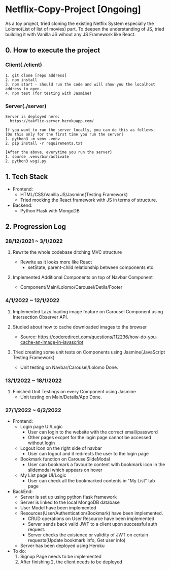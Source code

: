 # Netflix-Copy-Project [Ongoing]

As a toy project, tried cloning the existing Netflix System especially the
Lolomo(List of list of movies) part. To deepen the understanding of JS, tried
building it with Vanilla JS wihout any JS Framework like React.

## 0. How to execute the project

### Client(./client)

    1. git clone [repo address]
    2. npm install
    3. npm start - should run the code and will show you the localhost address to open.
    4. npm test (for testing with Jasmine)

### Server(./server)

    Server is deployed here:
      https://takflix-server.herokuapp.com/

    If you want to run the server locally, you can do this as follows:
    [Do this only for the first time you run the server]
    1. python3 -m venv .venv
    2. pip install -r requirements.txt

    [After the above, everytime you run the server]
    1. source .venv/bin/activate
    2. python3 wsgi.py

## 1. Tech Stack

- Frontend:
  - HTML/CSS/Vanilla JS/Jasmine(Testing Framework)
  - Tried mocking the React framework with JS in terms of structure.
- Backend:
  - Python Flask with MongoDB

## 2. Progression Log

### 28/12/2021 ~ 3/1/2022

1. Rewrite the whole codebase ditching MVC structure

   - Rewrite as it looks more like React
     - setState, parent-child relationship between components etc.

2. Implemented Additional Components on top of Navbar Component

   - Component/Main/Lolomo/Carousel/Detils/Footer

### 4/1/2022 ~ 12/1/2022

1.  Implemented Lazy loading image feature on Carousel Component using Intersection Observer API.

2.  Studied about how to cache downloaded images to the browser

    - Source: https://coderedirect.com/questions/112236/how-do-you-cache-an-image-in-javascript

3.  Tried creating some unit tests on Components using Jasmine(JavaScript Testing Framework)

    - Unit testing on Navbar/Carousel/Lolomo Done.

### 13/1/2022 ~ 18/1/2022

1. Finished Unit Testings on every Component using Jasmine
   - Unit testing on Main/Details/App Done.

### 27/1/2022 ~ 6/2/2022

- Frontend:
  - Login page UI/Logic
    - User can login to the website with the correct email/password
    - Other pages excpet for the login page cannot be accessed without login
  - Logout Icon on the right side of navbar
    - User can logout and it redirects the user to the login page
  - Bookmark function on CarouselSlideModal
    - User can bookmark a favourite content with bookmark icon in the slidemodal which appears on hover
  - My List page UI/Logic
    - User can check all the bookmarked contents in "My List" tab page
- BackEnd:
  - Server is set up using python flask framework
  - Server is linked to the local MongoDB database
  - User Model have been implemented
  - Resources(User/Authentication/Bookmark) have been implemented.
    - CRUD operations on User Resource have been implemented
    - Server sends back valid JWT to a client upon successful auth request.
    - Server checks the existence or validity of JWT on certain requests(Update bookmark info, Get user info)
  - Server has been deployed using Heroku
- To do:
  1. Signup Page needs to be implemented
  2. After finishing 2, the client needs to be deployed

